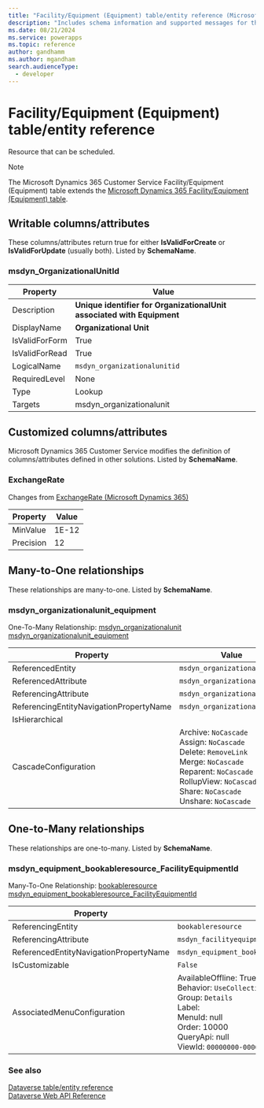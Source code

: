 ```yaml
---
title: "Facility/Equipment (Equipment) table/entity reference (Microsoft Dynamics 365 Customer Service)"
description: "Includes schema information and supported messages for the Facility/Equipment (Equipment) table/entity with Microsoft Dynamics 365 Customer Service."
ms.date: 08/21/2024
ms.service: powerapps
ms.topic: reference
author: gandhamm
ms.author: mgandham
search.audienceType: 
  - developer
---
```


# Facility/Equipment (Equipment) table/entity reference

Resource that can be scheduled.

> [!NOTE]
> The Microsoft Dynamics 365 Customer Service Facility/Equipment (Equipment) table extends the [Microsoft Dynamics 365 Facility/Equipment (Equipment) table](/dynamics365/developer/entities//equipment).



## Writable columns/attributes

These columns/attributes return true for either **IsValidForCreate** or **IsValidForUpdate** (usually both). Listed by **SchemaName**.

### <a name="BKMK_msdyn_OrganizationalUnitId"></a> msdyn_OrganizationalUnitId

|Property|Value|
|---|---|
|Description|**Unique identifier for OrganizationalUnit associated with Equipment**|
|DisplayName|**Organizational Unit**|
|IsValidForForm|True|
|IsValidForRead|True|
|LogicalName|`msdyn_organizationalunitid`|
|RequiredLevel|None|
|Type|Lookup|
|Targets|msdyn_organizationalunit|


## Customized columns/attributes

Microsoft Dynamics 365 Customer Service modifies the definition of columns/attributes defined in other solutions. Listed by **SchemaName**.

### <a name="BKMK_ExchangeRate"></a> ExchangeRate

Changes from [ExchangeRate (Microsoft Dynamics 365)](/dynamics365/developer/entities//equipment#BKMK_ExchangeRate)

|Property|Value|
|---|---|
|MinValue|1E-12|
|Precision|12|


## Many-to-One relationships

These relationships are many-to-one. Listed by **SchemaName**.

### <a name="BKMK_msdyn_organizationalunit_equipment"></a> msdyn_organizationalunit_equipment

One-To-Many Relationship: [msdyn_organizationalunit msdyn_organizationalunit_equipment](msdyn_organizationalunit.md#BKMK_msdyn_organizationalunit_equipment)

|Property|Value|
|---|---|
|ReferencedEntity|`msdyn_organizationalunit`|
|ReferencedAttribute|`msdyn_organizationalunitid`|
|ReferencingAttribute|`msdyn_organizationalunitid`|
|ReferencingEntityNavigationPropertyName|`msdyn_organizationalunitid`|
|IsHierarchical||
|CascadeConfiguration|Archive: `NoCascade`<br />Assign: `NoCascade`<br />Delete: `RemoveLink`<br />Merge: `NoCascade`<br />Reparent: `NoCascade`<br />RollupView: `NoCascade`<br />Share: `NoCascade`<br />Unshare: `NoCascade`|


## One-to-Many relationships

These relationships are one-to-many. Listed by **SchemaName**.

### <a name="BKMK_msdyn_equipment_bookableresource_FacilityEquipmentId"></a> msdyn_equipment_bookableresource_FacilityEquipmentId

Many-To-One Relationship: [bookableresource msdyn_equipment_bookableresource_FacilityEquipmentId](bookableresource.md#BKMK_msdyn_equipment_bookableresource_FacilityEquipmentId)

|Property|Value|
|---|---|
|ReferencingEntity|`bookableresource`|
|ReferencingAttribute|`msdyn_facilityequipmentid`|
|ReferencedEntityNavigationPropertyName|`msdyn_equipment_bookableresource_FacilityEquipmentId`|
|IsCustomizable|`False`|
|AssociatedMenuConfiguration|AvailableOffline: True<br />Behavior: `UseCollectionName`<br />Group: `Details`<br />Label: <br />MenuId: null<br />Order: 10000<br />QueryApi: null<br />ViewId: `00000000-0000-0000-0000-000000000000`|



### See also

[Dataverse table/entity reference](../about-entity-reference.md)  
[Dataverse Web API Reference](/power-apps/developer/data-platform/webapi/reference/about)   

